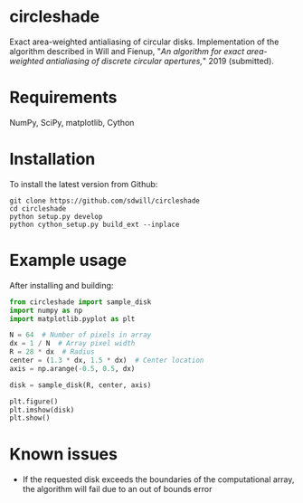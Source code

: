 # circleshade
Exact area-weighted antialiasing of circular disks.  Implementation of the algorithm described in
Will and Fienup, "*An algorithm for exact area-weighted antialiasing of discrete circular apertures,*"
2019 (submitted).

# Requirements
NumPy, SciPy, matplotlib, Cython

# Installation
To install the latest version from Github:
```
git clone https://github.com/sdwill/circleshade
cd circleshade
python setup.py develop
python cython_setup.py build_ext --inplace
```

# Example usage
After installing and building:

```python
from circleshade import sample_disk
import numpy as np
import matplotlib.pyplot as plt

N = 64  # Number of pixels in array
dx = 1 / N  # Array pixel width
R = 28 * dx  # Radius
center = (1.3 * dx, 1.5 * dx)  # Center location
axis = np.arange(-0.5, 0.5, dx)

disk = sample_disk(R, center, axis)

plt.figure()
plt.imshow(disk)
plt.show()
```

# Known issues
- If the requested disk exceeds the boundaries of the computational array, the algorithm will fail
  due to an out of bounds error
